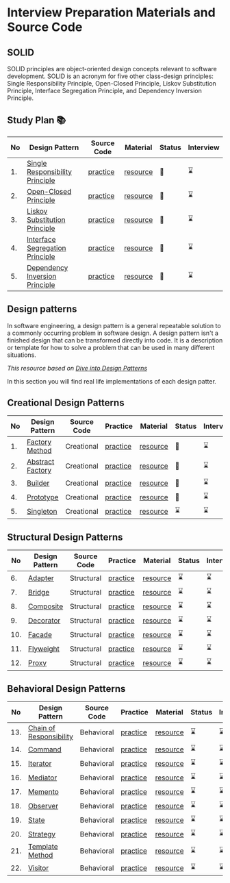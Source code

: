 
# Interview Preparation Materials and Source Code

## SOLID 
SOLID principles are object-oriented design concepts relevant to software development. SOLID is an acronym for five other class-design principles: Single Responsibility Principle, Open-Closed Principle, Liskov Substitution Principle, Interface Segregation Principle, and Dependency Inversion Principle.

## Study Plan 📚
|No|Design Pattern|Source Code|Material|Status|Interview|
|--|--------------|-----------|--------|------|---------|
|1.| [Single Responsibility Principle](https://github.com/Urunov/Interview-Preparation-WAY/tree/master/SOLID/Single%20Responsibility%20Principle)|[practice](https://github.com/Urunov/Interview-Preparation-WAY/tree/master/SOLID/Single%20Responsibility%20Principle/practice)|[resource](https://github.com/Urunov/Interview-Preparation-WAY/tree/master/SOLID/Single%20Responsibility%20Principle/resource)|:book:|:hourglass:|
|2.| [Open-Closed Principle](https://github.com/Urunov/Interview-Preparation-WAY/tree/master/SOLID/Open-Closed%20Principle)|[practice](https://github.com/Urunov/Interview-Preparation-WAY/tree/master/SOLID/Open-Closed%20Principle/practice)|[resource](https://github.com/Urunov/Interview-Preparation-WAY/tree/master/SOLID/Open-Closed%20Principle/resource)|:book:|:hourglass:|
|3.| [Liskov Substitution Principle](https://github.com/Urunov/Interview-Preparation-WAY/tree/master/SOLID/Liskov%20Substitution%20Principle)|[practice](https://github.com/Urunov/Interview-Preparation-WAY/tree/master/SOLID/Liskov%20Substitution%20Principle/practice)|[resource](https://github.com/Urunov/Interview-Preparation-WAY/tree/master/SOLID/Liskov%20Substitution%20Principle/resource)|:book:|:hourglass:|
|4.| [ Interface Segregation Principle](https://github.com/Urunov/Interview-Preparation-WAY/tree/master/SOLID/Interface%20Segregation%20Principle)|[practice](https://github.com/Urunov/Interview-Preparation-WAY/tree/master/SOLID/Interface%20Segregation%20Principle/practice)|[resource](https://github.com/Urunov/Interview-Preparation-WAY/tree/master/SOLID/Interface%20Segregation%20Principle/resource)|:book:|:hourglass:|
|5.| [Dependency Inversion Principle](https://github.com/Urunov/Interview-Preparation-WAY/tree/master/SOLID/Dependency%20Inversion%20Principle)|[practice](https://github.com/Urunov/Interview-Preparation-WAY/tree/master/SOLID/Dependency%20Inversion%20Principle/practice)|[resource](https://github.com/Urunov/Interview-Preparation-WAY/tree/master/SOLID/Dependency%20Inversion%20Principle/resource)|:book:|:hourglass:|

## Design patterns
In software engineering, a design pattern is a general repeatable solution to a commonly occurring problem in software design. 
A design pattern isn't a finished design that can be transformed directly into code.
It is a description or template for how to solve a problem that can be used in many different situations.

_This resource based on [Dive into Design Patterns ](https://github.com/Urunov/Interview-Preparation-WAY/blob/master/design-patterns/Resource%20Books/Dive%20into%20Design%20Patterns.pdf)_

In this section you will find real life implementations of each design patter.

## Creational Design Patterns 
|No|Design Pattern|Source Code|Practice|Material|Status|Interview|
|--|--------------|-----------|--------|-------|-------|---------|
|1.| [Factory Method](https://github.com/Urunov/Interview-Preparation-WAY/tree/master/design-patterns/Creational%20Design%20Patterns/factory-method)|Creational|[practice](https://github.com/Urunov/Interview-Preparation-WAY/tree/master/design-patterns/Creational%20Design%20Patterns/factory-method/practice)|[resource](https://github.com/Urunov/Interview-Preparation-WAY/tree/master/design-patterns/Creational%20Design%20Patterns/factory-method/resource)|:book:|:hourglass:|
|2.| [Abstract Factory](https://github.com/Urunov/Interview-Preparation-WAY/tree/master/design-patterns/Creational%20Design%20Patterns/abstract%20factory)|Creational|[practice](https://github.com/Urunov/Interview-Preparation-WAY/tree/master/design-patterns/Creational%20Design%20Patterns/abstract%20factory/practice)|[resource](https://github.com/Urunov/Interview-Preparation-WAY/tree/master/design-patterns/Creational%20Design%20Patterns/abstract%20factory/resource)|:book:|:hourglass:|
|3.| [Builder](https://github.com/Urunov/Interview-Preparation-WAY/tree/master/design-patterns/Creational%20Design%20Patterns/builder)|Creational|[practice](https://github.com/Urunov/Interview-Preparation-WAY/tree/master/design-patterns/Creational%20Design%20Patterns/builder/practice)|[resource](https://github.com/Urunov/Interview-Preparation-WAY/tree/master/design-patterns/Creational%20Design%20Patterns/builder/resource)|:book:|:hourglass:|
|4.| [Prototype](https://github.com/Urunov/Interview-Preparation-WAY/tree/master/design-patterns/Creational%20Design%20Patterns/prototype)|Creational|[practice](https://github.com/Urunov/Interview-Preparation-WAY/tree/master/design-patterns/Creational%20Design%20Patterns/prototype/practice)|[resource](https://github.com/Urunov/Interview-Preparation-WAY/tree/master/design-patterns/Creational%20Design%20Patterns/prototype/resource)|:book:|:hourglass:|
|5.| [Singleton](https://github.com/Urunov/Interview-Preparation-WAY/tree/master/design-patterns/Creational%20Design%20Patterns/singleton)|Creational|[practice](https://github.com/Urunov/Interview-Preparation-WAY/tree/master/design-patterns/Creational%20Design%20Patterns/singleton/practice)|[resource](https://github.com/Urunov/Interview-Preparation-WAY/tree/master/design-patterns/Creational%20Design%20Patterns/singleton/resource)|:hourglass:|:hourglass:|

## Structural Design Patterns 
|No|Design Pattern|Source Code|Practice|Material|Status|Interview|
|--|--------------|-----------|--------|-------|-------|---------|
|6.| [Adapter](https://github.com/Urunov/Interview-Preparation-WAY/tree/master/design-patterns/Structural%20Design%20Patterns/adapter)|Structural|[practice](https://github.com/Urunov/Interview-Preparation-WAY/tree/master/design-patterns/Structural%20Design%20Patterns/adapter/practice)|[resource](https://github.com/Urunov/Interview-Preparation-WAY/tree/master/design-patterns/Structural%20Design%20Patterns/adapter/resource)|:hourglass:|:hourglass:|
|7.| [Bridge](https://github.com/Urunov/Interview-Preparation-WAY/tree/master/design-patterns/Structural%20Design%20Patterns/bridge)|Structural|[practice](https://github.com/Urunov/Interview-Preparation-WAY/tree/master/design-patterns/Structural%20Design%20Patterns/bridge/practice)|[resource](https://github.com/Urunov/Interview-Preparation-WAY/tree/master/design-patterns/Structural%20Design%20Patterns/bridge/resource)|:hourglass:|:hourglass:|
|8.| [Composite](https://github.com/Urunov/Interview-Preparation-WAY/tree/master/design-patterns/Structural%20Design%20Patterns/composite)|Structural|[practice](https://github.com/Urunov/Interview-Preparation-WAY/tree/master/design-patterns/Structural%20Design%20Patterns/composite/practice)|[resource](https://github.com/Urunov/Interview-Preparation-WAY/tree/master/design-patterns/Structural%20Design%20Patterns/composite/resource)|:hourglass:|:hourglass:|
|9.| [Decorator](https://github.com/Urunov/Interview-Preparation-WAY/tree/master/design-patterns/Structural%20Design%20Patterns/decorator)|Structural|[practice](https://github.com/Urunov/Interview-Preparation-WAY/tree/master/design-patterns/Structural%20Design%20Patterns/decorator/practice)|[resource](https://github.com/Urunov/Interview-Preparation-WAY/tree/master/design-patterns/Structural%20Design%20Patterns/decorator/resource)|:hourglass:|:hourglass:|
|10.| [Facade](https://github.com/Urunov/Interview-Preparation-WAY/tree/master/design-patterns/Structural%20Design%20Patterns/facade)|Structural|[practice](https://github.com/Urunov/Interview-Preparation-WAY/tree/master/design-patterns/Structural%20Design%20Patterns/facade/practice)|[resource](https://github.com/Urunov/Interview-Preparation-WAY/tree/master/design-patterns/Structural%20Design%20Patterns/facade/resource)|:hourglass:|:hourglass:|
|11.| [Flyweight](https://github.com/Urunov/Interview-Preparation-WAY/tree/master/design-patterns/Structural%20Design%20Patterns/flyweight)|Structural|[practice](https://github.com/Urunov/Interview-Preparation-WAY/tree/master/design-patterns/Structural%20Design%20Patterns/flyweight/practice)|[resource](https://github.com/Urunov/Interview-Preparation-WAY/tree/master/design-patterns/Structural%20Design%20Patterns/flyweight/resource)|:hourglass:|:hourglass:|
|12.| [Proxy](https://github.com/Urunov/Interview-Preparation-WAY/tree/master/design-patterns/Structural%20Design%20Patterns/proxy)|Structural|[practice](https://github.com/Urunov/Interview-Preparation-WAY/tree/master/design-patterns/Structural%20Design%20Patterns/proxy/practice)|[resource](https://github.com/Urunov/Interview-Preparation-WAY/tree/master/design-patterns/Structural%20Design%20Patterns/proxy/resource)|:hourglass:|:hourglass:|

## Behavioral Design Patterns 
|No|Design Pattern|Source Code|Practice|Material|Status|Interview|
|--|--------------|-----------|--------|-------|-------|---------|
|13.| [Chain of </br> Responsibility](https://github.com/Urunov/Interview-Preparation-WAY/tree/master/design-patterns/Behavioral%20Design%20Patterns/chain%20of%20responsibility)|Behavioral|[practice](https://github.com/Urunov/Interview-Preparation-WAY/tree/master/design-patterns/Behavioral%20Design%20Patterns/chain%20of%20responsibility/practice)|[resource](https://github.com/Urunov/Interview-Preparation-WAY/tree/master/design-patterns/Behavioral%20Design%20Patterns/chain%20of%20responsibility/resource)|:hourglass:|:hourglass:|
|14.| [Command](https://github.com/Urunov/Interview-Preparation-WAY/tree/master/design-patterns/Behavioral%20Design%20Patterns/command)|Behavioral|[practice](https://github.com/Urunov/Interview-Preparation-WAY/tree/master/design-patterns/Behavioral%20Design%20Patterns/command/practice)|[resource](https://github.com/Urunov/Interview-Preparation-WAY/tree/master/design-patterns/Behavioral%20Design%20Patterns/command/resource)|:hourglass:|:hourglass:|
|15.| [Iterator](https://github.com/Urunov/Interview-Preparation-WAY/tree/master/design-patterns/Behavioral%20Design%20Patterns/iterator)|Behavioral |[practice](https://github.com/Urunov/Interview-Preparation-WAY/tree/master/design-patterns/Behavioral%20Design%20Patterns/iterator/practice)|[resource](https://github.com/Urunov/Interview-Preparation-WAY/tree/master/design-patterns/Behavioral%20Design%20Patterns/iterator/resource)|:hourglass:|:hourglass:|
|16.| [Mediator](https://github.com/Urunov/Interview-Preparation-WAY/tree/master/design-patterns/Behavioral%20Design%20Patterns/mediator)|Behavioral|[practice](https://github.com/Urunov/Interview-Preparation-WAY/tree/master/design-patterns/Behavioral%20Design%20Patterns/mediator/practice)|[resource](https://github.com/Urunov/Interview-Preparation-WAY/tree/master/design-patterns/Behavioral%20Design%20Patterns/mediator/resource)|:hourglass:|:hourglass:|
|17.| [Memento](https://github.com/Urunov/Interview-Preparation-WAY/tree/master/design-patterns/Behavioral%20Design%20Patterns/memento)|Behavioral|[practice](https://github.com/Urunov/Interview-Preparation-WAY/tree/master/design-patterns/Behavioral%20Design%20Patterns/memento/practice)|[resource](https://github.com/Urunov/Interview-Preparation-WAY/tree/master/design-patterns/Behavioral%20Design%20Patterns/memento/resource)|:hourglass:|:hourglass:|
|18.| [Observer](https://github.com/Urunov/Interview-Preparation-WAY/tree/master/design-patterns/Behavioral%20Design%20Patterns/observer)|Behavioral|[practice](https://github.com/Urunov/Interview-Preparation-WAY/tree/master/design-patterns/Behavioral%20Design%20Patterns/observer/practice)|[resource](https://github.com/Urunov/Interview-Preparation-WAY/tree/master/design-patterns/Behavioral%20Design%20Patterns/observer/resource)|:hourglass:|:hourglass:|
|19.| [State](https://github.com/Urunov/Interview-Preparation-WAY/tree/master/design-patterns/Behavioral%20Design%20Patterns/state)|Behavioral|[practice](https://github.com/Urunov/Interview-Preparation-WAY/tree/master/design-patterns/Behavioral%20Design%20Patterns/state/practice)|[resource](https://github.com/Urunov/Interview-Preparation-WAY/tree/master/design-patterns/Behavioral%20Design%20Patterns/state/resource)|:hourglass:|:hourglass:|
|20.| [Strategy](https://github.com/Urunov/Interview-Preparation-WAY/tree/master/design-patterns/Behavioral%20Design%20Patterns/strategy)|Behavioral|[practice](https://github.com/Urunov/Interview-Preparation-WAY/tree/master/design-patterns/Behavioral%20Design%20Patterns/strategy/practice)|[resource](https://github.com/Urunov/Interview-Preparation-WAY/tree/master/design-patterns/Behavioral%20Design%20Patterns/strategy/resource)|:hourglass:|:hourglass:|
|21.| [Template </br> Method](https://github.com/Urunov/Interview-Preparation-WAY/tree/master/design-patterns/Behavioral%20Design%20Patterns/templete%20method)|Behavioral |[practice](https://github.com/Urunov/Interview-Preparation-WAY/tree/master/design-patterns/Behavioral%20Design%20Patterns/templete%20method/practice)|[resource](https://github.com/Urunov/Interview-Preparation-WAY/tree/master/design-patterns/Behavioral%20Design%20Patterns/templete%20method/resource)|:hourglass:|:hourglass:|
|22.| [Visitor](https://github.com/Urunov/Interview-Preparation-WAY/tree/master/design-patterns/Behavioral%20Design%20Patterns/visitor)|Behavioral|[practice](https://github.com/Urunov/Interview-Preparation-WAY/tree/master/design-patterns/Behavioral%20Design%20Patterns/visitor/practice)|[resource](https://github.com/Urunov/Interview-Preparation-WAY/tree/master/design-patterns/Behavioral%20Design%20Patterns/visitor/resource)|:hourglass:|:hourglass:|
